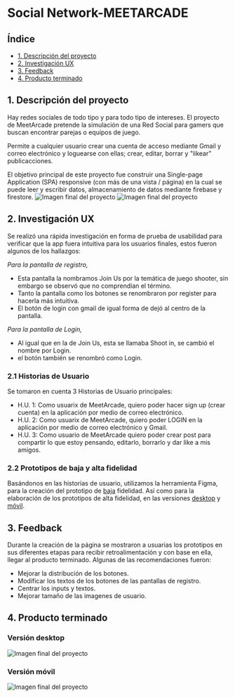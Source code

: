 # Social Network-MEETARCADE

## Índice

* [1.  Descripción del proyecto](#1-descripción-del-proyecto)
* [2.  Investigación UX](#2-investigación-ux)
* [3. Feedback](#3-feedback)
* [4. Producto terminado](#4-producto-terminado)

## 1. Descripción del proyecto
Hay redes sociales de todo tipo y para todo tipo de intereses. 
El proyecto de MeetArcade pretende la simulación de una Red Social para gamers que buscan encontrar parejas o equipos de juego. 

Permite a cualquier usuario crear una cuenta de acceso mediante Gmail y correo electrónico y loguearse con ellas; crear, editar, borrar y "likear" publicacciones.

El objetivo principal de este proyecto fue construir una Single-page Application (SPA) responsive (con más de una vista / página) en la cual se puede leer y escribir datos, almacenamiento de datos mediante firebase y firestore.
![Imagen final del proyecto](https://github.com/sonifeg/CDMX012-social-network/blob/ALMOST-DONE/iniciomovil.png?raw=true)
![Imagen final del proyecto](https://github.com/sonifeg/CDMX012-social-network/blob/ALMOST-DONE/iniciodesktop.png?raw=true)


## 2. Investigación UX
Se realizó una rápida investigación en forma de prueba de usabilidad para verificar que la app fuera intuitiva para los usuarios finales, estos fueron algunos de los hallazgos:

*Para la pantalla de registro,*
* Esta pantalla la nombramos Join Us por la temática de juego shooter, sin embargo se observó que no comprendían el término.
* Tanto la pantalla como los botones se renombraron por register para hacerla más intuitiva.
* El botón de login con gmail de igual forma de dejó al centro de la pantalla.

*Para la pantalla de Login,*
* Al igual que en la de Join Us, esta se llamaba Shoot in, se cambió el nombre por Login.
* el botón también se renombró como Login.

### 2.1 Historias de Usuario
Se tomaron en cuenta 3 Historias de Usuario principales:

* H.U. 1: Como usuarix de MeetArcade, quiero poder hacer sign up (crear cuenta) en la aplicación por medio de correo electrónico.
* H.U. 2: Como usuarix de MeetArcade, quiero poder LOGIN en la aplicación por medio de correo electrónico y Gmail.
* H.U. 3: Como usuario de MeetArcade quiero poder crear post para compartir lo que estoy pensando, editarlo, borrarlo y dar like a mis amigos.

### 2.2 Prototipos de baja y alta fidelidad
Basándonos en las historias de usuario, utilizamos la herramienta Figma, para la creación del prototipo de [baja](https://www.figma.com/proto/1tD03cHdnEXPqLqcb0dNFK/SOCIAL-NETWORK?page-id=0%3A1&node-id=33%3A272&viewport=241%2C48%2C0.25&scaling=scale-down&starting-point-node-id=7%3A127&show-proto-sidebar=1) fidelidad.
Así como para la elaboración de los prototipos de alta fidelidad, en las versiones [desktop](https://www.figma.com/proto/1tD03cHdnEXPqLqcb0dNFK/SOCIAL-NETWORK?page-id=0%3A1&node-id=451%3A336&viewport=241%2C48%2C0.25&scaling=scale-down&starting-point-node-id=451%3A336&show-proto-sidebar=1) y [móvil](https://www.figma.com/proto/1tD03cHdnEXPqLqcb0dNFK/SOCIAL-NETWORK?page-id=0%3A1&node-id=3%3A2&viewport=241%2C48%2C0.25&scaling=scale-down&starting-point-node-id=7%3A127&show-proto-sidebar=1).


## 3. Feedback
Durante la creación de la página se mostraron  a usuarias los prototipos en sus diferentes etapas para recibir retroalimentación y con base en ella, llegar al producto terminado. Algunas de las recomendaciones fueron:  

* Mejorar la distribución de los botones.
* Modificar los textos de los botones de las pantallas de registro.
* Centrar los inputs y textos.
* Mejorar tamaño de las imagenes de usuario. 


## 4. Producto terminado
### Versión desktop

![Imagen final del proyecto](https://github.com/sonifeg/CDMX012-social-network/blob/ALMOST-DONE/protohidesktop.png?raw=true)  


### Versión móvil

![Imagen final del proyecto](https://github.com/sonifeg/CDMX012-social-network/blob/ALMOST-DONE/protohimovil.png?raw=true) 

